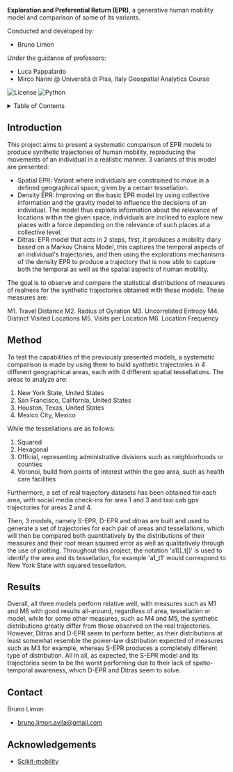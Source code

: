 <strong>Exploration and Preferential Return (EPR)</strong>, a generative human mobility model and comparison of some of its variants.

Conducted and developed by:
- Bruno Limon

Under the guidance of professors: 
- Luca Pappalardo 
- Mirco Nanni
@ Università di Pisa, Italy
Geospatial Analytics Course

<img alt="License" src="https://img.shields.io/badge/license-MIT-brightgreen"> <img alt="Python" src="https://img.shields.io/badge/python->=3.8-blue">

<!-- --------------------------------------------------------------------------------------- -->
<!-- TABLE OF CONTENTS -->
<details>
  <summary>Table of Contents</summary>
  <ol>
    <li><a href="#Introduction">Introduction</a></li>
    <li><a href="#Method">Method</a></li>
    <li><a href="#Results">Results</a></li>
    <li><a href="#Contact">Contact</a></li>
    <li><a href="#Acknowledgements">Acknowledgements</a></li>
  </ol>
</details>

<!-- --------------------------------------------------------------------------------------- -->
## Introduction

This project aims to present a systematic comparison of EPR models to produce synthetic trajectories of human mobility, reproducing the movements of an individual in a realistic manner. 3 variants of this model are presented:

- Spatial EPR: Variant where individuals are constrained to move in a defined geographical space, given by a certain tessellation.
- Density EPR: Improving on the basic EPR model by using collective information and the gravity model to influence the decisions of an individual. The model thus exploits information about the relevance of locations within the given space, individuals are inclined to explore new places with a force depending on the relevance of such places at a collective level.
- Ditras: EPR model that acts in 2 steps, first, it produces a mobility diary based on a Markov Chains Model, this captures the temporal aspects of an individual's trajectories, and then using the explorations mechanisms of the density EPR to produce a trajectory that is now able to capture both the temporal as well as the spatial aspects of human mobility.

The goal is to observe and compare the statistical distributions of measures of realness for the synthetic trajectories obtained with these models. These measures are:

M1. Travel Distance
M2. Radius of Gyration
M3. Uncorrelated Entropy
M4. Distinct Visited Locations
M5. Visits per Location
M6. Location Frequency

<!-- --------------------------------------------------------------------------------------- -->
## Method

To test the capabilities of the previously presented models, a systematic comparison is made by using them to build synthetic trajectories in 4 different geographical areas, each with 4 different spatial tessellations. The areas to analyze are:

1. New York State, United States
2. San Francisco, California, United States
3. Houston, Texas, United States
4. Mexico City, Mexico

While the tessellations are as follows:

1. Squared
2. Hexagonal
3. Official, representing administrative divisions such as neighborhoods or counties
4. Voronoi, build from points of interest within the geo area, such as health care facilities

Furthermore, a set of real trajectory datasets has been obtained for each area, with social media check-ins for area 1 and 3 and taxi cab gps trajectories for areas 2 and 4.

Then, 3 models, namely S-EPR, D-EPR and ditras are built and used to generate a set of trajectories for each pair of areas and tessellations, which will then be compared both quantitatively by the distributions of their measures and their root mean squared error as well as qualitatively through the use of plotting. 
Throughout this project, the notation 'a1[]_t[]' is used to identify the area and its tessellation, for example 'a1_t1' would correspond to New York State with squared tessellation.

<!-- --------------------------------------------------------------------------------------- -->
## Results

Overall, all three models perform relative well, with measures such as M1 and M6 with good results all-around, regardless of area, tessellation or model, while for some other measures, such as M4 and M5, the synthetic distributions greatly differ from those observed on the real trajectories. However, Ditras and D-EPR seem to perform better, as their distributions at least somewhat resemble the power-law distribution expected of measures such as M3 for example, whereas S-EPR produces a completely different type of distribution.
All in all, as expected, the S-EPR model and its trajectories seem to be the worst performing due to their lack of spatio-temporal awareness, which D-EPR and Ditras seem to solve.

<!-- --------------------------------------------------------------------------------------- -->
## Contact

Bruno Limon 
- bruno.limon.avila@gmail.com

<!-- --------------------------------------------------------------------------------------- -->
## Acknowledgements

- <a href="https://scikit-mobility.github.io/scikit-mobility/"> Scikit-mobility</a>
